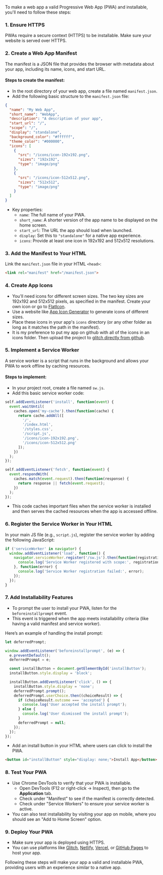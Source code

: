 To make a web app a valid Progressive Web App (PWA) and installable, you'll need to follow these steps:

### 1. **Ensure HTTPS**
   PWAs require a secure context (HTTPS) to be installable. Make sure your website is served over HTTPS.

### 2. **Create a Web App Manifest**
   The manifest is a JSON file that provides the browser with metadata about your app, including its name, icons, and start URL.

   #### Steps to create the manifest:
   - In the root directory of your web app, create a file named `manifest.json`.
   - Add the following basic structure to the `manifest.json` file:

   ```json
   {
     "name": "My Web App",
     "short_name": "WebApp",
     "description": "A description of your app",
     "start_url": "/",
     "scope": "/",
     "display": "standalone",
     "background_color": "#ffffff",
     "theme_color": "#000000",
     "icons": [
       {
         "src": "/icons/icon-192x192.png",
         "sizes": "192x192",
         "type": "image/png"
       },
       {
         "src": "/icons/icon-512x512.png",
         "sizes": "512x512",
         "type": "image/png"
       }
     ]
   }
   ```

   - Key properties:
     - `name`: The full name of your PWA.
     - `short_name`: A shorter version of the app name to be displayed on the home screen.
     - `start_url`: The URL the app should load when launched.
     - `display`: Set this to `"standalone"` for a native app experience.
     - `icons`: Provide at least one icon in 192x192 and 512x512 resolutions.

### 3. **Add the Manifest to Your HTML**
   Link the `manifest.json` file in your HTML `<head>`:

   ```html
   <link rel="manifest" href="/manifest.json">
   ```

### 4. **Create App Icons**
   - You'll need icons for different screen sizes. The two key sizes are 192x192 and 512x512 pixels, as specified in the manifest.  Create your own icon or go to [FlatIcon](https://www.flaticon.com/).
   - Use a website like [App Icon Generator](https://www.pwabuilder.com/imageGenerator) to generate icons of different sizes.
   - Place these icons in your app's `icons` directory (or any other folder as long as it matches the path in the manifest).
   - It is my preference to put my app on github with all of the icons in an icons folder. Then upload the project to [glitch directly from github](https://help.glitch.com/hc/en-us/articles/16287512580109-Importing-Code-from-GitHub#:~:text=Go%20to%20the%20Create%20Project,and%20then%20click%20Let's%20go.).

### 5. **Implement a Service Worker**
   A service worker is a script that runs in the background and allows your PWA to work offline by caching resources.

   #### Steps to implement:
   - In your project root, create a file named `sw.js`.
   - Add this basic service worker code:

   ```javascript
   self.addEventListener('install', function(event) {
     event.waitUntil(
       caches.open('my-cache').then(function(cache) {
         return cache.addAll([
           '/',
           '/index.html',
           '/styles.css',
           '/script.js',
           '/icons/icon-192x192.png',
           '/icons/icon-512x512.png'
         ]);
       })
     );
   });

   self.addEventListener('fetch', function(event) {
     event.respondWith(
       caches.match(event.request).then(function(response) {
         return response || fetch(event.request);
       })
     );
   });
   ```

   - This code caches important files when the service worker is installed and then serves the cached resources when the app is accessed offline.

### 6. **Register the Service Worker in Your HTML**
   In your main JS file (e.g., `script.js`), register the service worker by adding the following JavaScript:

   ```javascript
   if ('serviceWorker' in navigator) {
     window.addEventListener('load', function() {
       navigator.serviceWorker.register('/sw.js').then(function(registration) {
         console.log('Service Worker registered with scope:', registration.scope);
       }, function(error) {
         console.log('Service Worker registration failed:', error);
       });
     });
   }
   ```

### 7. **Add Installability Features**
   - To prompt the user to install your PWA, listen for the `beforeinstallprompt` event.
   - This event is triggered when the app meets installability criteria (like having a valid manifest and service worker).

   Here’s an example of handling the install prompt:

   ```javascript
   let deferredPrompt;

   window.addEventListener('beforeinstallprompt', (e) => {
     e.preventDefault();
     deferredPrompt = e;

     const installButton = document.getElementById('installButton');
     installButton.style.display = 'block';

     installButton.addEventListener('click', () => {
       installButton.style.display = 'none';
       deferredPrompt.prompt();
       deferredPrompt.userChoice.then((choiceResult) => {
         if (choiceResult.outcome === 'accepted') {
           console.log('User accepted the install prompt');
         } else {
           console.log('User dismissed the install prompt');
         }
         deferredPrompt = null;
       });
     });
   });
   ```

   - Add an install button in your HTML where users can click to install the PWA.

   ```html
   <button id="installButton" style="display: none;">Install App</button>
   ```

### 8. **Test Your PWA**
   - Use Chrome DevTools to verify that your PWA is installable.
     - Open DevTools (F12 or right-click -> Inspect), then go to the **Application** tab.
     - Check under "Manifest" to see if the manifest is correctly detected.
     - Check under "Service Workers" to ensure your service worker is active.
   - You can also test installability by visiting your app on mobile, where you should see an "Add to Home Screen" option.

### 9. **Deploy Your PWA**
   - Make sure your app is deployed using HTTPS.
   - You can use platforms like [Glitch](https://www.glitch.com), [Netlify](https://www.netlify.com/), [Vercel](https://vercel.com/), or [GitHub Pages](https://pages.github.com/) to host your app.

Following these steps will make your app a valid and installable PWA, providing users with an experience similar to a native app.

